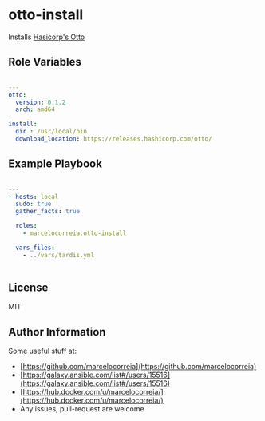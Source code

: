 # otto-install

Installs [Hasicorp's Otto](https://ottoproject.io)



## Role Variables
```yml

---
otto:
  version: 0.1.2
  arch: amd64

install:
  dir : /usr/local/bin
  download_location: https://releases.hashicorp.com/otto/

```


Example Playbook
----------------
```yml

---
- hosts: local
  sudo: true
  gather_facts: true

  roles:
    - marcelocorreia.otto-install

  vars_files:
    - ../vars/tardis.yml
    
```

License
-------

MIT

Author Information
------------------
Some useful stuff at:
  - [https://github.com/marcelocorreia](https://github.com/marcelocorreia)
  - [https://galaxy.ansible.com/list#/users/15516](https://galaxy.ansible.com/list#/users/15516)
  - [https://hub.docker.com/u/marcelocorreia/](https://hub.docker.com/u/marcelocorreia/)
  - Any issues, pull-request are welcome
